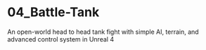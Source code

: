 # 04_Battle-Tank
An open-world head to head tank fight with simple AI, terrain, and advanced control system in Unreal 4
